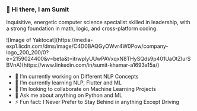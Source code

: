 ### 👋 Hi there, I am Sumit  

Inquisitive, energetic computer science specialist skilled in leadership, with a strong foundation in math, logic, and cross-platform coding.

<!--
**sumitkhamar2260/sumitkhamar2260** is a ✨ _special_ ✨ repository because its `README.md` (this file) appears on your GitHub profile.

Here are some ideas to get you started:
-->![Image of Yaktocat](https://media-exp1.licdn.com/dms/image/C4D0BAQGyOWvr4W0Pow/company-logo_200_200/0?e=2159024400&v=beta&t=itrwplyUUwPAVxqxN8THySQds9p401UaOtZIurSBVnA)(https://www.linkedin.com/in/sumit-khamar-a1693a15a/)


- 🔭 I’m currently working on Different NLP Concepts
- 🌱 I’m currently learning NLP, Flutter and ML
- 👯 I’m looking to collaborate on Machine Learning Projects
- 💬 Ask me about anything on Python and ML
- ⚡ Fun fact: I Never Prefer to Stay Behind in anything Except Driving


